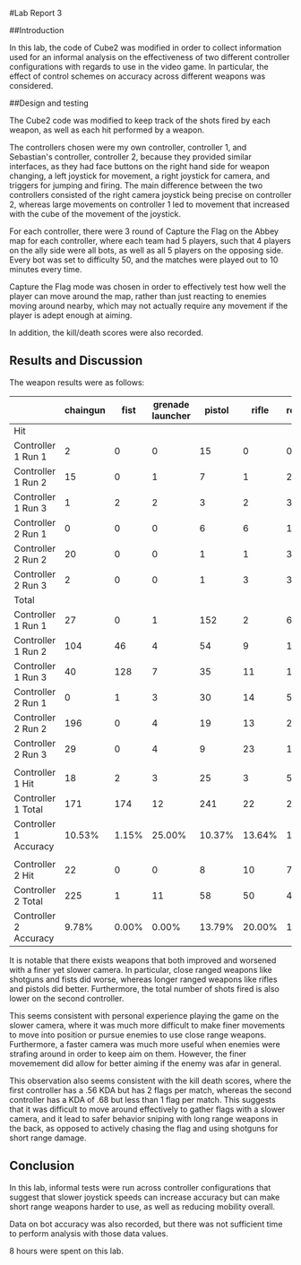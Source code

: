 #Lab Report 3

##Introduction

In this lab, the code of Cube2 was modified in order to collect information used for an informal analysis on the effectiveness of
two different controller configurations with regards to use in the video game. In particular, the effect of control schemes on
accuracy across different weapons was considered.

##Design and testing

The Cube2 code was modified to keep track of the shots fired by each weapon, as well as each hit performed by a weapon.

The controllers chosen were my own controller, controller 1, and Sebastian's controller, controller 2, because they provided similar interfaces, as they had face buttons on the right hand side for weapon changing, a left joystick for movement, a right joystick for camera, and triggers
for jumping and firing.
The main difference between the two controllers consisted of the right camera joystick being precise on controller 2, whereas
large movements on controller 1 led to movement that increased with the cube of the movement of the joystick.

For each controller,
there were 3 round of Capture the Flag on the Abbey map for each controller, where each team had 5 players, such that 4 players
on the ally side were all bots, as well as all 5 players on the opposing side. Every bot was set to difficulty 50, and the matches
were played out to 10 minutes every time.

Capture the Flag mode was chosen in order to effectively test how well the player can move around the map, rather than just
reacting to enemies moving around nearby, which may not actually require any movement if the player is adept enough at aiming.

In addition, the kill/death scores were also recorded.

## Results and Discussion

The weapon results were as follows:


|                       | chaingun | fist  | grenade launcher | pistol | rifle  | rocketlauncher | shotgun | Total  |
|-----------------------|----------|-------|------------------|--------|--------|----------------|---------|--------|
| Hit                   |          |       |                  |        |        |                |         |        |
| Controller 1 Run 1    | 2        | 0     | 0                | 15     | 0      | 0              | 7       | 24     |
| Controller 1 Run 2    | 15       | 0     | 1                | 7      | 1      | 2              | 17      | 43     |
| Controller 1 Run 3    | 1        | 2     | 2                | 3      | 2      | 3              | 15      | 28     |
| Controller 2 Run 1    | 0        | 0     | 0                | 6      | 6      | 1              | 0       | 13     |
| Controller 2 Run 2    | 20       | 0     | 0                | 1      | 1      | 3              | 10      | 35     |
| Controller 2 Run 3    | 2        | 0     | 0                | 1      | 3      | 3              | 1       | 10     |
| Total                 |          |       |                  |        |        |                |         |        |
| Controller 1 Run 1    | 27       | 0     | 1                | 152    | 2      | 6              | 16      | 204    |
| Controller 1 Run 2    | 104      | 46    | 4                | 54     | 9      | 12             | 36      | 265    |
| Controller 1 Run 3    | 40       | 128   | 7                | 35     | 11     | 10             | 22      | 253    |
| Controller 2 Run 1    | 0        | 1     | 3                | 30     | 14     | 5              | 1       | 54     |
| Controller 2 Run 2    | 196      | 0     | 4                | 19     | 13     | 25             | 17      | 274    |
| Controller 2 Run 3    | 29       | 0     | 4                | 9      | 23     | 11             | 6       | 82     |
|                       |          |       |                  |        |        |                |         |        |
| Controller 1 Hit      | 18       | 2     | 3                | 25     | 3      | 5              | 39      | 95     |
| Controller 1 Total    | 171      | 174   | 12               | 241    | 22     | 28             | 74      | 722    |
| Controller 1 Accuracy | 10.53%   | 1.15% | 25.00%           | 10.37% | 13.64% | 17.86%         | 52.70%  | 13.16% |
|                       |          |       |                  |        |        |                |         |        |
| Controller 2 Hit      | 22       | 0     | 0                | 8      | 10     | 7              | 11      | 58     |
| Controller 2 Total    | 225      | 1     | 11               | 58     | 50     | 41             | 24      | 410    |
| Controller 2 Accuracy | 9.78%    | 0.00% | 0.00%            | 13.79% | 20.00% | 17.07%         | 45.83%  | 14.15% |

It is notable that there exists weapons that both improved and worsened with a finer yet slower camera. In particular, close
ranged weapons like shotguns and fists did worse, whereas longer ranged weapons like rifles and pistols did better. Furthermore,
the total number of shots fired is also lower on the second controller.

This seems consistent with personal experience playing the game on the slower camera, where it was much more difficult to make
finer movements to move into position or pursue enemies to use close range weapons. Furthermore, a faster camera was much
more useful when enemies were strafing around in order to keep aim on them. However, the finer movemement did allow for
better aiming if the enemy was afar in general.

This observation also seems consistent with the kill death scores, where the first controller has a .56 KDA but has 2 flags per match, whereas the second
controller has a KDA of .68 but less than 1 flag per match. This suggests that it was difficult to move around effectively to
gather flags with a slower camera, and it lead to safer behavior sniping with long range weapons in the back, as opposed to actively
chasing the flag and using shotguns for short range damage.


## Conclusion

In this lab, informal tests were run across controller configurations that suggest that slower joystick speeds can increase
accuracy but can make short range weapons harder to use, as well as reducing mobility overall.

Data on bot accuracy was also recorded, but there was not sufficient time to perform analysis with those data values.

8 hours were spent on this lab.
